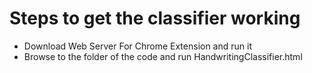 # Steps to get the classifier working

- Download Web Server For Chrome Extension and run it
- Browse to the folder of the code and run HandwritingClassifier.html